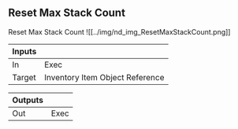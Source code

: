 ## Reset Max Stack Count
Reset Max Stack Count
![[../img/nd_img_ResetMaxStackCount.png]]

|Inputs||
|--|--|
| In | Exec |
| Target | Inventory Item Object Reference |

|Outputs||
|--|--|
| Out | Exec |
